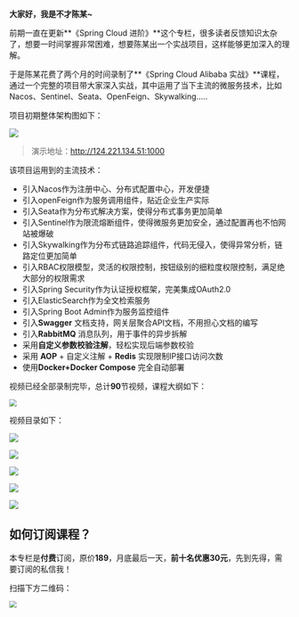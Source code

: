 **大家好，我是不才陈某~**

前期一直在更新**《Spring Cloud 进阶》**这个专栏，很多读者反馈知识太杂了，想要一时间掌握非常困难，想要陈某出一个实战项目，这样能够更加深入的理解。

于是陈某花费了两个月的时间录制了**《Spring Cloud Alibaba 实战》**课程，通过一个完整的项目带大家深入实战，其中运用了当下主流的微服务技术，比如Nacos、Sentinel、Seata、OpenFeign、Skywalking.....

项目初期整体架构图如下：

![](https://img.java-family.cn/木谷博客/1.png)

> 演示地址：http://124.221.134.51:1000

该项目运用到的主流技术：

- 引入Nacos作为注册中心、分布式配置中心，开发便捷
- 引入openFeign作为服务调用组件，贴近企业生产实际
- 引入Seata作为分布式解决方案，使得分布式事务更加简单
- 引入Sentinel作为限流熔断组件，使得微服务更加安全，通过配置再也不怕网站被爆破
- 引入Skywalking作为分布式链路追踪组件，代码无侵入，使得异常分析，链路定位更加简单
- 引入RBAC权限模型，灵活的权限控制，按钮级别的细粒度权限控制，满足绝大部分的权限需求
- 引入Spring Security作为认证授权框架，完美集成OAuth2.0
- 引入ElasticSearch作为全文检索服务
- 引入Spring Boot Admin作为服务监控组件
- 引入**Swagger** 文档支持，网关层聚合API文档，不用担心文档的编写
- 引入**RabbitMQ** 消息队列，用于事件的异步拆解
- 采用**自定义参数校验注解**，轻松实现后端参数校验
- 采用 **AOP** + 自定义注解 + **Redis** 实现限制IP接口访问次数
- 使用**Docker+Docker Compose** 完全自动部署

视频已经全部录制完毕，总计**90**节视频，课程大纲如下：

<img src="https://img.java-family.cn/木谷博客/21.png" style="zoom:80%;" />


视频目录如下：

![](https://img.java-family.cn/木谷博客/31.png)

![](https://img.java-family.cn/木谷博客/32.png)

![](https://img.java-family.cn/木谷博客/33.png)

![](https://img.java-family.cn/木谷博客/34.png)

![](https://img.java-family.cn/木谷博客/35.png)

## 如何订阅课程？

本专栏是**付费**订阅，原价**189**，月底最后一天，**前十名优惠30元**，先到先得，需要订阅的私信我！

扫描下方二维码：

<img src="https://img.java-family.cn/木谷博客/36.jpg" style="zoom:80%;" />

